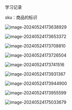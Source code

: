 学习记录

sku：商品的标识

![image-20240524173638929](C:\Users\jiangyinwen1\AppData\Roaming\Typora\typora-user-images\image-20240524173638929.png)

![image-20240524173653372](C:\Users\jiangyinwen1\AppData\Roaming\Typora\typora-user-images\image-20240524173653372.png)

![image-20240524173708810](C:\Users\jiangyinwen1\AppData\Roaming\Typora\typora-user-images\image-20240524173708810.png)

![image-20240524173726504](C:\Users\jiangyinwen1\AppData\Roaming\Typora\typora-user-images\image-20240524173726504.png)

![image-20240524173741516](C:\Users\jiangyinwen1\AppData\Roaming\Typora\typora-user-images\image-20240524173741516.png)

![image-20240524173931367](C:\Users\jiangyinwen1\AppData\Roaming\Typora\typora-user-images\image-20240524173931367.png)

![image-20240524173944900](C:\Users\jiangyinwen1\AppData\Roaming\Typora\typora-user-images\image-20240524173944900.png)

![image-20240524173955599](C:\Users\jiangyinwen1\AppData\Roaming\Typora\typora-user-images\image-20240524173955599.png)



![image-20240524175033679](C:\Users\jiangyinwen1\AppData\Roaming\Typora\typora-user-images\image-20240524175033679.png)
